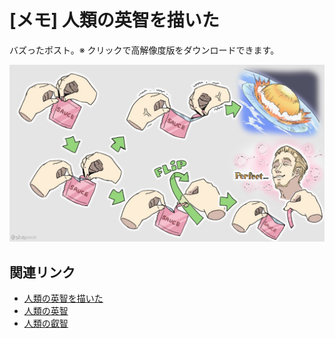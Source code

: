 # [メモ] 人類の英智を描いた

バズったポスト。※ クリックで高解像度版をダウンロードできます。

<a href="https://www.shapoco.net/media/2021/20210524-how-to-open-soup-sachet.png" target="_blank"><img src="./cover.jpg"></a>

## 関連リンク

- [人類の英智を描いた](https://x.com/shapoco/status/1396493939620782081)
- [人類の英智](https://bsky.app/profile/shapoco.net/post/3ko53dxpy7m26)
- [人類の叡智](https://misskey.io/notes/9r3gg69pgqsq0c77)
